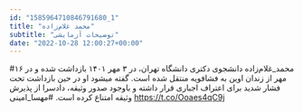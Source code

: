 ```yaml
---
id: "1585964710846791680_1"
title: "محمد غلام‌زاده"
subtitle: "توضیحات آزمایشی"
date: "2022-10-28 12:00:27+00:00"
---
```

#محمد_غلام‌زاده دانشجوی دکتری دانشگاه تهران، در ۳ مهر ۱۴۰۱ بازداشت شده و در ۱۶ مهر از زندان اوین به فشافویه منتقل شده است. گفته میشود او در حین بازداشت تحت فشار شدید برای اعتراف اجباری قرار داشته و باوجود صدور وثیقه، دادسرا از پذیرش وثیقه امتناع کرده است. 
#مهسا_امینی https://t.co/Ooaes4qC9j
